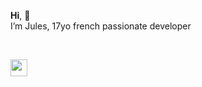 **Hi**, 👋 <br>
I’m Jules, 17yo french passionate developer



<br>

<a href='https://ko-fi.com/roules_'><img src='https://ko-fi.com/img/githubbutton_sm.svg' height="27px"/></a> <br>
